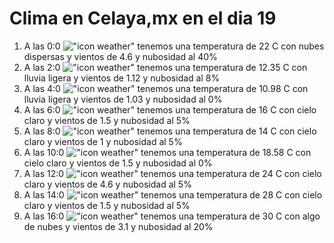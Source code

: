 # Clima en Celaya,mx en el dia 19

1. A las 0:0 !["icon weather"](http://openweathermap.org/img/w/03n.png) tenemos una temperatura de 22 C con nubes dispersas y  vientos de 4.6 y nubosidad al 40%
1. A las 2:0 !["icon weather"](http://openweathermap.org/img/w/10n.png) tenemos una temperatura de 12.35 C con lluvia ligera y  vientos de 1.12 y nubosidad al 8%
1. A las 4:0 !["icon weather"](http://openweathermap.org/img/w/10n.png) tenemos una temperatura de 10.98 C con lluvia ligera y  vientos de 1.03 y nubosidad al 0%
1. A las 6:0 !["icon weather"](http://openweathermap.org/img/w/02n.png) tenemos una temperatura de 16 C con cielo claro y  vientos de 1.5 y nubosidad al 5%
1. A las 8:0 !["icon weather"](http://openweathermap.org/img/w/02n.png) tenemos una temperatura de 14 C con cielo claro y  vientos de 1 y nubosidad al 5%
1. A las 10:0 !["icon weather"](http://openweathermap.org/img/w/01d.png) tenemos una temperatura de 18.58 C con cielo claro y  vientos de 1.5 y nubosidad al 0%
1. A las 12:0 !["icon weather"](http://openweathermap.org/img/w/02d.png) tenemos una temperatura de 24 C con cielo claro y  vientos de 4.6 y nubosidad al 5%
1. A las 14:0 !["icon weather"](http://openweathermap.org/img/w/02d.png) tenemos una temperatura de 28 C con cielo claro y  vientos de 1.5 y nubosidad al 5%
1. A las 16:0 !["icon weather"](http://openweathermap.org/img/w/02d.png) tenemos una temperatura de 30 C con algo de nubes y  vientos de 3.1 y nubosidad al 20%
